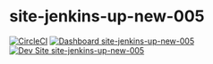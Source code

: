 # site-jenkins-up-new-005

[![CircleCI](https://circleci.com/gh/YashawanthkumarH/site-jenkins-up-new-005.svg?style=shield)](https://circleci.com/gh/YashawanthkumarH/site-jenkins-up-new-005)
[![Dashboard site-jenkins-up-new-005](https://img.shields.io/badge/dashboard-site_jenkins_up_new_005-yellow.svg)](https://dashboard.pantheon.io/sites/33e9a61c-40f7-422a-a230-0b0d480d6218#dev/code)
[![Dev Site site-jenkins-up-new-005](https://img.shields.io/badge/site-site_jenkins_up_new_005-blue.svg)](http://dev-site-jenkins-up-new-005.pantheonsite.io/)